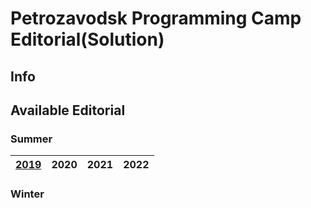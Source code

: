 # Petrozavodsk Programming Camp Editorial(Solution)

## Info

## Available Editorial
### Summer
| [2019](../../tree/main/Summer%202019) | 2020 | 2021 | 2022 |
|------|------|------|------|
### Winter
